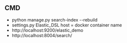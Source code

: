 ## CMD

- python manage.py search-index --rebuild
- settings.py Elastic_DSL host = docker container name
- http://localhost:9200/elastic_demo
- http://localhost:8004/search/
